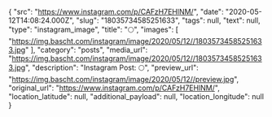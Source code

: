 {
  "src": "https://www.instagram.com/p/CAFzH7EHlNM/",
  "date": "2020-05-12T14:08:24.000Z",
  "slug": "18035734585251633",
  "tags": null,
  "text": null,
  "type": "instagram_image",
  "title": "🌕",
  "images": [
    "https://img.bascht.com/instagram/image/2020/05/12//18035734585251633.jpg"
  ],
  "category": "posts",
  "media_url": "https://img.bascht.com/instagram/image/2020/05/12//18035734585251633.jpg",
  "description": "Instagram Post: 🌕",
  "preview_url": "https://img.bascht.com/instagram/image/2020/05/12//preview.jpg",
  "original_url": "https://www.instagram.com/p/CAFzH7EHlNM/",
  "location_latitude": null,
  "additional_payload": null,
  "location_longitude": null
}

